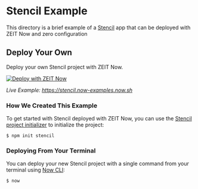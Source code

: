 # Stencil Example

This directory is a brief example of a [Stencil](https://stenciljs.com/) app that can be deployed with ZEIT Now and zero configuration

## Deploy Your Own

Deploy your own Stencil project with ZEIT Now.

[![Deploy with ZEIT Now](https://vercel.com/button)](https://vercel.com/import/project?template=https://github.com/zeit/now/tree/master/examples/stencil)

_Live Example: https://stencil.now-examples.now.sh_

### How We Created This Example

To get started with Stencil deployed with ZEIT Now, you can use the [Stencil project initializer](https://stenciljs.com/docs/getting-started#starting-a-new-project) to initialize the project:

```shell
$ npm init stencil
```

### Deploying From Your Terminal

You can deploy your new Stencil project with a single command from your terminal using [Now CLI](https://vercel.com/download):

```shell
$ now
```
